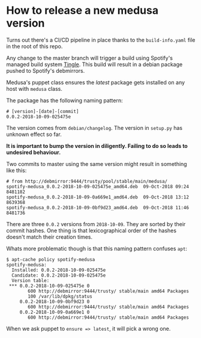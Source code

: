 # How to release a new medusa version

Turns out there's a CI/CD pipeline in place thanks to the `build-info.yaml` file in the root of this repo.

Any change to the master branch will trigger a build using Spotify's managed build system [Tingle](https://developer.spotify.net/guides/04-tingle/index.html). This build will result in a debian package pushed to Spotify's debmirrors.

Medusa's puppet class ensures the _latest_ package gets installed on any host with `medusa` class.

The package has the following naming pattern:

```
# [version]-[date]-[commit]
0.0.2-2018-10-09-025475e
```

The version comes from `debian/changelog`. The version in `setup.py` has unknown effect so far.

**It is important to bump the version in diligently. Failing to do so leads to undesired behaviour.**

Two commits to master using the same version might result in something like this:

```
# from http://debmirror:9444/trusty/pool/stable/main/medusa/
spotify-medusa_0.0.2-2018-10-09-025475e_amd64.deb  09-Oct-2018 09:24             8481182
spotify-medusa_0.0.2-2018-10-09-0a669e1_amd64.deb  09-Oct-2018 13:12             8639368
spotify-medusa_0.0.2-2018-10-09-0bf9d23_amd64.deb  09-Oct-2018 11:46             8481736
```

There are three `0.0.2` versions from `2018-10-09`. They are sorted by their commit hashes. One thing is that lexicographical order of the hashes doesn't match their creation times.

Whats more problematic though is that this naming pattern confuses `apt`:

```
$ apt-cache policy spotify-medusa
spotify-medusa:
  Installed: 0.0.2-2018-10-09-025475e
  Candidate: 0.0.2-2018-10-09-025475e
  Version table:
 *** 0.0.2-2018-10-09-025475e 0
        600 http://debmirror:9444/trusty/ stable/main amd64 Packages
        100 /var/lib/dpkg/status
     0.0.2-2018-10-09-0bf9d23 0
        600 http://debmirror:9444/trusty/ stable/main amd64 Packages
     0.0.2-2018-10-09-0a669e1 0
        600 http://debmirror:9444/trusty/ stable/main amd64 Packages
```

When we ask puppet to `ensure => latest`, it will pick a wrong one.